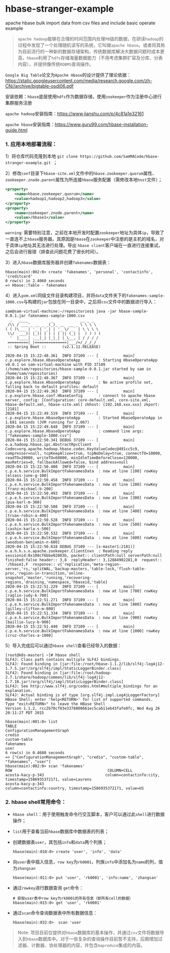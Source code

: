# hbase-stranger-example
apache hbase bulk import data from csv files and include basic operate example

> `apache hadoop`能够在合理的时间范围内处理`PB`级的数据，在研读`hadoop`的过程中发现了一个处理随机读写的系统，它叫做`apache hbase`。或者将其称为目前流行的一种新的数据存储架构，传统数据库解决大数据问题时成本更高，`hbase`利用了`hdfs`存储海量数据能力（不用考虑集群扩容及分库、分表内容），并提供像传统`RDBMS`查询操作。

`Google Big Table`论文为`Apache Hbase`的设计提供了理论依据：https://static.googleusercontent.com/media/research.google.com/zh-CN//archive/bigtable-osdi06.pdf

安装依赖：`hbase`底层使用`hdfs`作为数据存储，使用`zookeeper`作为注册中心进行集群服务注册

`apache hadoop`安装指南：https://www.jianshu.com/p/4c81a1e32161

`apache hbase`安装指南：https://www.guru99.com/hbase-installation-guide.html



### 1. 应用本地部署流程：

1）将仓库代码克隆到本地 `git clone https://github.com/SamMACode/hbase-stranger-example.git `；

2）修改`conf`目录下`hbase-site.xml`文件中的`hbase.zookeeper.quorum`属性、`zookeeper.znode.parent`属性为所连接`hbase`服务配置（需修改本地`host`文件）；

```xml
<property>
    <name>hbase.zookeeper.quorum</name>
    <value>hadoop1,hadoop2,hadoop3</value>
</property>
<property>
    <name>zookeeper.znode.parent</name>
    <value>/hbase1</value>
</property>
```

`warning`: 需要特别注意，之前在本地开发时配置`zookeeper`地址为具体`ip`，导致了一直连不上`hbase`服务器。其原因是`hbase`在`zookeeper`中注册的是主机的域名，对于具体`ip`地址其无法进行处理。导出 `hbase client`客户端在一直进行连接重试，之后会进行报错（排查此问题花费了很长时间）。

3）进入`hbase`数据库服务器并创建`fakenames`数据表：

```shell
hbase(main):002:0> create 'fakenames', 'personal', 'contactinfo', 'creditcard'
0 row(s) in 2.4060 seconds
=> Hbase::Table - fakenames
```

4）进入`pom.xml`同级文件目录构建项目，并将`data`文件夹下的`fakenames-sample-1000.csv`与构建的`jar`包放在同一目录中，之后将`csv`文件中的数据进行导入：

```shell
sam@sam-virtual-machine:~/repositories$ java -jar hbase-sample-0.0.1.jar fakenames-sample-1000.csv
  .   ____          _            __ _ _
 /\\ / ___'_ __ _ _(_)_ __  __ _ \ \ \ \
( ( )\___ | '_ | '_| | '_ \/ _` | \ \ \ \
 \\/  ___)| |_)| | | | | || (_| |  ) ) ) )
  '  |____| .__|_| |_|_| |_\__, | / / / /
 =========|_|==============|___/=/_/_/_/
 :: Spring Boot ::       (v2.1.11.RELEASE)

2020-04-15 15:22:48.361  INFO 37109 --- [           main] c.p.explore.hbase.HbaseOperateApp        : Starting HbaseOperateApp v0.0.1 on sam-virtual-machine with PID 37109 (/home/sam/repositories/hbase-sample-0.0.1.jar started by sam in /home/sam/repositories)
2020-04-15 15:22:48.367  INFO 37109 --- [           main] c.p.explore.hbase.HbaseOperateApp        : No active profile set, falling back to default profiles: default
2020-04-15 15:22:49.363  INFO 37109 --- [           main] c.p.explore.hbase.conf.HbaseConfig       : connect to apache hbase server, config: [Configuration: core-default.xml, core-site.xml, hbase-default.xml, hbase-site.xml] zkhost: [192.168.xxx.xxx] zkport: [2181] 
2020-04-15 15:22:49.519  INFO 37109 --- [           main] c.p.explore.hbase.HbaseOperateApp        : Started HbaseOperateApp in 1.681 seconds (JVM running for 2.067)
2020-04-15 15:22:49.648  INFO 37109 --- [           main] c.p.explore.hbase.HbaseOperateApp        : command line args: ["fakenames-sample-1000.csv"]
2020-04-15 15:22:50.341 DEBUG 37109 --- [           main] o.a.hadoop.hbase.ipc.AbstractRpcClient   : Codec=org.apache.hadoop.hbase.codec.KeyValueCodec@491cc5c9, compressor=null, tcpKeepAlive=true, tcpNoDelay=true, connectTO=10000, readTO=20000, writeTO=60000, minIdleTimeBeforeClose=120000, maxRetries=0, fallbackAllowed=false, bind address=null
2020-04-15 15:22:50.408  INFO 37109 --- [           main] c.p.e.h.service.BulkImportFakenamesData  : now at line [100] rowKey [elsass-june-g-100]
2020-04-15 15:22:50.458  INFO 37109 --- [           main] c.p.e.h.service.BulkImportFakenamesData  : now at line [200] rowKey [franz-michael-b-200]
2020-04-15 15:22:50.493  INFO 37109 --- [           main] c.p.e.h.service.BulkImportFakenamesData  : now at line [300] rowKey [pua-karl-m-300]
2020-04-15 15:22:50.508  INFO 37109 --- [           main] c.p.e.h.service.BulkImportFakenamesData  : now at line [400] rowKey [truax-robin-a-400]
2020-04-15 15:22:50.528  INFO 37109 --- [           main] c.p.e.h.service.BulkImportFakenamesData  : now at line [500] rowKey [cashin-karla-s-500]
2020-04-15 15:22:50.532  INFO 37109 --- [           main] c.p.e.h.service.BulkImportFakenamesData  : now at line [600] rowKey [woodson-benjamin-n-600]
2020-04-15 15:22:50.618 DEBUG 37109 --- [s-master1:2181)] o.a.h.h.s.o.apache.zookeeper.ClientCnxn  : Reading reply sessionid:0x100cf6bbe02003b, packet:: clientPath:null serverPath:null finished:false header:: 3,8  replyHeader:: 3,12884902281,0  request:: '/hbase1,F  response:: v{'replication,'meta-region-server,'rs,'splitWAL,'backup-masters,'table-lock,'flush-table-proc,'region-in-transition,'online-snapshot,'master,'running,'recovering-regions,'draining,'namespace,'hbaseid,'table} 
2020-04-15 15:22:51.229  INFO 37109 --- [           main] c.p.e.h.service.BulkImportFakenamesData  : now at line [700] rowKey [raglin-judy-k-700]
2020-04-15 15:22:51.271  INFO 37109 --- [           main] c.p.e.h.service.BulkImportFakenamesData  : now at line [800] rowKey [gilley-clifton-m-800]
2020-04-15 15:22:51.334  INFO 37109 --- [           main] c.p.e.h.service.BulkImportFakenamesData  : now at line [900] rowKey [baillie-lucy-b-900]
2020-04-15 15:22:51.440  INFO 37109 --- [           main] c.p.e.h.service.BulkImportFakenamesData  : now at line [1000] rowKey [cruz-charles-a-1000]
```

5）导入完成后可以通过`hbase shell`查看已经导入的数据：

```shell
[root@k8s-master1 ~]# hbase shell
SLF4J: Class path contains multiple SLF4J bindings.
SLF4J: Found binding in [jar:file:/root/hbase-1.1.2/lib/slf4j-log4j12-1.7.5.jar!/org/slf4j/impl/StaticLoggerBinder.class]
SLF4J: Found binding in [jar:file:/root/hadoop-2.7.1/share/hadoop/common/lib/slf4j-log4j12-1.7.10.jar!/org/slf4j/impl/StaticLoggerBinder.class]
SLF4J: See http://www.slf4j.org/codes.html#multiple_bindings for an explanation.
SLF4J: Actual binding is of type [org.slf4j.impl.Log4jLoggerFactory]
HBase Shell; enter 'help<RETURN>' for list of supported commands.
Type "exit<RETURN>" to leave the HBase Shell
Version 1.1.2, rcc2b70cf03e3378800661ec5cab11eb43fafe0fc, Wed Aug 26 20:11:27 PDT 2015

hbase(main):001:0> list
TABLE                                                                                     
ConfigurationManagementGraph                                                             
credio
custom-table                                                                  
fakenames                                                                                 
user                                                                                                                                                          
6 row(s) in 0.4680 seconds
=> ["ConfigurationManagementGraph", "credio", "custom-table", "fakenames", "user"]
hbase(main):002:0> scan 'fakenames'
ROW                                          COLUMN+CELL                                  acosta-kacy-p-343                           column=contactinfo:city, timestamp=1586935372171, value=Laurens
acosta-kacy-p-343                           column=contactinfo:country, timestamp=1586935372171, value=US
```

### 2. hbase shell常用命令：

* `hbase shell`：用于使用触发命令行交互脚本，客户可以通过此`shell`进行数据操作；

* `list`用于查看当前`hbase`数据库中数据表的列表；

* 创建数据表`user`，其包括`info`和`data`两个列族；

  ```shell
  hbase(main):010:0> create 'user', 'info', 'data'
  ```

* 向`user`表中插入信息，`row key`为`rk0001`，列族`info`中添加名为`name`的列，值为`zhangsan`

  ```shell
  hbase(main):011:0> put 'user', 'rk0001', 'info:name', 'zhangsan'
  ```

* 通过`rowkey`进行数据查询 `get`命令：

  ```shell
  # 获取user表中row key为rk0001的所有信息（即所有cell的数据）
  hbase(main):015:0> get 'user', 'rk0001'
  ```

* 通过`scan`命令查询数据表中所有数据信息：

  ```shell
  hbase(main):032:0>  scan 'user
  ```

> Note:  项目目前仅提供对`hbase`数据库的基本操作，并通过`csv`文件将数据导入到`hbase`数据库中。对于一些复杂的查询操作目前暂不支持，后期增加过滤器、计数器、协处理器的内容，并包含`mapreduce`集成的内容。


